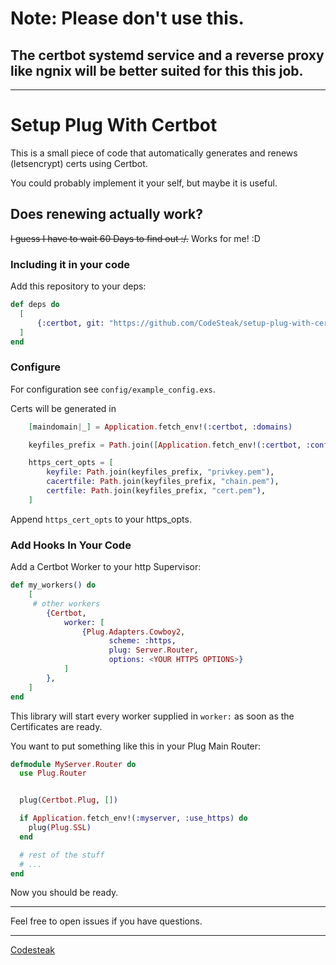 # Note: Please don't use this.

## The certbot systemd service and a reverse proxy like ngnix will be better suited for this this job.


-----
# Setup Plug With Certbot

This is a small piece of code that automatically generates and renews (letsencrypt) certs
using Certbot.

You could probably implement it your self, but maybe it is useful.

## Does renewing actually work?

~~I guess I have to wait 60 Days to find out :/.~~
Works for me! :D

### Including it in your code

Add this repository to your deps:
```elixir
def deps do
  [
      {:certbot, git: "https://github.com/CodeSteak/setup-plug-with-certbot", tag: "0.0.1-certbot"}
  ]
end
```

### Configure

For configuration see `config/example_config.exs`.

Certs will be generated in
```elixir
    [maindomain|_] = Application.fetch_env!(:certbot, :domains)

    keyfiles_prefix = Path.join([Application.fetch_env!(:certbot, :config_dir), "live", maindomain])

    https_cert_opts = [
        keyfile: Path.join(keyfiles_prefix, "privkey.pem"),
        cacertfile: Path.join(keyfiles_prefix, "chain.pem"),
        certfile: Path.join(keyfiles_prefix, "cert.pem"),
    ]
```
Append `https_cert_opts` to your https_opts.

### Add Hooks In Your Code

Add a Certbot Worker to your http Supervisor:
```elixir
def my_workers() do
    [
     # other workers
        {Certbot,
            worker: [
                {Plug.Adapters.Cowboy2,
                      scheme: :https,
                      plug: Server.Router,
                      options: <YOUR HTTPS OPTIONS>}
            ]
        },
    ]
end
```
This library will start every worker supplied in `worker:` as soon as
the Certificates are ready.

You want to put something like this in your Plug Main Router:
```elixir
defmodule MyServer.Router do
  use Plug.Router


  plug(Certbot.Plug, [])

  if Application.fetch_env!(:myserver, :use_https) do
    plug(Plug.SSL)
  end

  # rest of the stuff
  # ...
end
```

Now you should be ready.

---

Feel free to open issues if you have questions.

---
[Codesteak](https://github.com/CodeSteak/setup-plug-with-certbot/)
